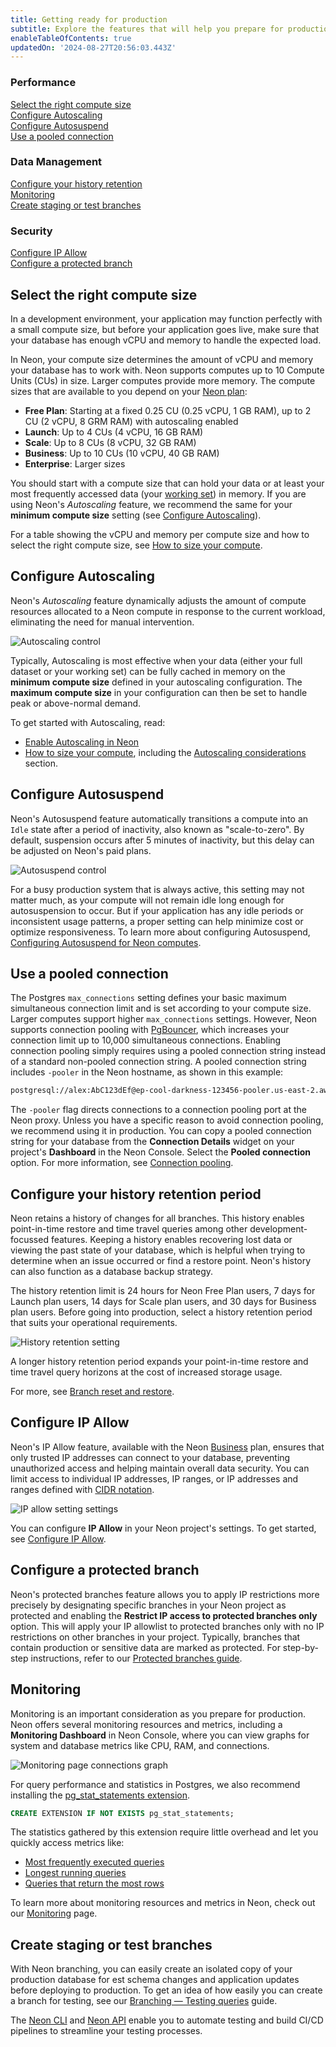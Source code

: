```yaml
---
title: Getting ready for production
subtitle: Explore the features that will help you prepare for production with Neon
enableTableOfContents: true
updatedOn: '2024-08-27T20:56:03.443Z'
---
```


<div style={{ display: 'flex', flexWrap: 'wrap' }}>
  <div style={{ flex: 1, paddingRight: '20px' }}>
    <h3>Performance</h3>
    <p>
      <a href="#select-the-right-compute-size">Select the right compute size</a><br />
      <a href="#configure-autoscaling">Configure Autoscaling</a><br />
      <a href="#configure-autosuspend">Configure Autosuspend</a><br />
      <a href="#use-a-pooled-connection">Use a pooled connection</a>
    </p>
  </div>
  
  <div style={{ flex: 1, paddingRight: '20px' }}>
    <h3>Data Management</h3>
    <p>
      <a href="#configure-your-history-retention-period">Configure your history retention</a><br />
      <a href="#monitoring">Monitoring</a><br />
      <a href="#create-staging-or-test-branches">Create staging or test branches</a>
    </p>
  </div>

  <div style={{ flex: 1 }}>
    <h3>Security</h3>
    <p>
      <a href="#configure-ip-allow">Configure IP Allow</a><br />
      <a href="#configure-a-protected-branch">Configure a protected branch</a>
    </p>
  </div>
</div>

## Select the right compute size

In a development environment, your application may function perfectly with a small compute size, but before your application goes live, make sure that your database has enough vCPU and memory to handle the expected load.

In Neon, your compute size determines the amount of vCPU and memory your database has to work with. Neon supports computes up to 10 Compute Units (CUs) in size. Larger computes provide more memory. The compute sizes that are available to you depend on your [Neon plan](/docs/introduction/plans):

- **Free Plan**: Starting at a fixed 0.25 CU (0.25 vCPU, 1 GB RAM), up to 2 CU (2 vCPU, 8 GRM RAM) with autoscaling enabled
- **Launch**: Up to 4 CUs (4 vCPU, 16 GB RAM)
- **Scale**: Up to 8 CUs (8 vCPU, 32 GB RAM)
- **Business**: Up to 10 CUs (10 vCPU, 40 GB RAM)
- **Enterprise**: Larger sizes

You should start with a compute size that can hold your data or at least your most frequently accessed data (your [working set](/docs/reference/glossary#working-set)) in memory. If you are using Neon's _Autoscaling_ feature, we recommend the same for your **minimum compute size** setting (see [Configure Autoscaling](#configure-autoscaling)).

For a table showing the vCPU and memory per compute size and how to select the right compute size, see [How to size your compute](/docs/manage/endpoints#how-to-size-your-compute).

## Configure Autoscaling

Neon's _Autoscaling_ feature dynamically adjusts the amount of compute resources allocated to a Neon compute in response to the current workload, eliminating the need for manual intervention.

![Autoscaling control](/docs/get-started-with-neon/autoscaling_control.png)

Typically, Autoscaling is most effective when your data (either your full dataset or your working set) can be fully cached in memory on the **minimum compute size** defined in your autoscaling configuration. The **maximum compute size** in your configuration can then be set to handle peak or above-normal demand.

To get started with Autoscaling, read:

- [Enable Autoscaling in Neon](/docs/guides/autoscaling-guide)
- [How to size your compute](/docs/manage/endpoints#how-to-size-your-compute), including the [Autoscaling considerations](/docs/manage/endpoints#autoscaling-considerations) section.

## Configure Autosuspend

Neon's Autosuspend feature automatically transitions a compute into an `Idle` state after a period of inactivity, also known as "scale-to-zero". By default, suspension occurs after 5 minutes of inactivity, but this delay can be adjusted on Neon's paid plans.

![Autosuspend control](/docs/get-started-with-neon/autosuspend_control.png)

For a busy production system that is always active, this setting may not matter much, as your compute will not remain idle long enough for autosuspension to occur. But if your application has any idle periods or inconsistent usage patterns, a proper setting can help minimize cost or optimize responsiveness. To learn more about configuring Autosuspend, [Configuring Autosuspend for Neon computes](/docs/guides/auto-suspend-guide).

## Use a pooled connection

The Postgres `max_connections` setting defines your basic maximum simultaneous connection limit and is set according to your compute size. Larger computes support higher `max_connections` settings. However, Neon supports connection pooling with [PgBouncer](https://www.pgbouncer.org/), which increases your connection limit up to 10,000 simultaneous connections. Enabling connection pooling simply requires using a pooled connection string instead of a standard non-pooled connection string. A pooled connection string includes `-pooler` in the Neon hostname, as shown in this example:

```bash
postgresql://alex:AbC123dEf@ep-cool-darkness-123456-pooler.us-east-2.aws.neon.tech/dbname?sslmode=require
```

The `-pooler` flag directs connections to a connection pooling port at the Neon proxy. Unless you have a specific reason to avoid connection pooling, we recommend using it in production. You can copy a pooled connection string for your database from the **Connection Details** widget on your project's **Dashboard** in the Neon Console. Select the **Pooled connection** option. For more information, see [Connection pooling](/docs/connect/connection-pooling).

## Configure your history retention period

Neon retains a history of changes for all branches. This history enables point-in-time restore and time travel queries among other development-focussed features. Keeping a history enables recovering lost data or viewing the past state of your database, which is helpful when trying to determine when an issue occurred or find a restore point. Neon's history can also function as a database backup strategy.

The history retention limit is 24 hours for Neon Free Plan users, 7 days for Launch plan users, 14 days for Scale plan users, and 30 days for Business plan users. Before going into production, select a history retention period that suits your operational requirements.

![History retention setting](/docs/get-started-with-neon/history_retention_setting.png)

A longer history retention period expands your point-in-time restore and time travel query horizons at the cost of increased storage usage.

For more, see [Branch reset and restore](/docs/introduction/point-in-time-restore).

## Configure IP Allow

Neon's IP Allow feature, available with the Neon [Business](/docs/introduction/plans#business) plan, ensures that only trusted IP addresses can connect to your database, preventing unauthorized access and helping maintain overall data security. You can limit access to individual IP addresses, IP ranges, or IP addresses and ranges defined with [CIDR notation](/docs/reference/glossary#cidr-notation).

![IP allow setting settings](/docs/get-started-with-neon/ip_allow_settings.png)

You can configure **IP Allow** in your Neon project's settings. To get started, see [Configure IP Allow](/docs/manage/projects#configure-ip-allow).

## Configure a protected branch

Neon's protected branches feature allows you to apply IP restrictions more precisely by designating specific branches in your Neon project as protected and enabling the **Restrict IP access to protected branches only** option. This will apply your IP allowlist to protected branches only with no IP restrictions on other branches in your project. Typically, branches that contain production or sensitive data are marked as protected. For step-by-step instructions, refer to our [Protected branches guide](/docs/guides/protected-branches).

## Monitoring

Monitoring is an important consideration as you prepare for production. Neon offers several monitoring resources and metrics, including a **Monitoring Dashboard** in Neon Console, where you can view graphs for system and database metrics like CPU, RAM, and connections.

![Monitoring page connections graph](/docs/introduction/monitor_connections.jpg)

For query performance and statistics in Postgres, we also recommend installing the [pg_stat_statements extension](/docs/extensions/pg_stat_statements).

```sql
CREATE EXTENSION IF NOT EXISTS pg_stat_statements;
```

The statistics gathered by this extension require little overhead and let you quickly access metrics like:

- [Most frequently executed queries](/docs/postgresql/query-performance#most-frequently-executed-queries)
- [Longest running queries](/docs/postgresql/query-performance#long-running-queries)
- [Queries that return the most rows](/docs/postgresql/query-performance#queries-that-return-the-most-rows)

To learn more about monitoring resources and metrics in Neon, check out our [Monitoring](/docs/introduction/monitoring) page.

## Create staging or test branches

With Neon branching, you can easily create an isolated copy of your production database for est schema changes and application updates before deploying to production. To get an idea of how easily you can create a branch for testing, see our [Branching — Testing queries](/docs/guides/branching-test-queries) guide.

The [Neon CLI](/docs/reference/neon-cli) and [Neon API](https://api-docs.neon.tech/reference/getting-started-with-neon-api) enable you to automate testing and build CI/CD pipelines to streamline your testing processes.

<NeedHelp/>
